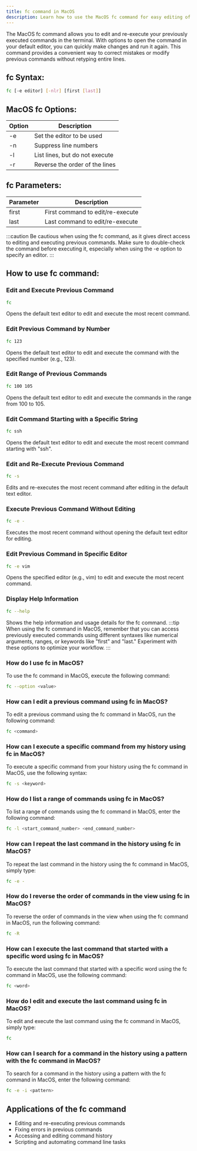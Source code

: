 ```yaml
---
title: fc command in MacOS
description: Learn how to use the MacOS fc command for easy editing of your last executed command in the terminal.
---
```


The MacOS fc command allows you to edit and re-execute your previously executed commands in the terminal. With options to open the command in your default editor, you can quickly make changes and run it again. This command provides a convenient way to correct mistakes or modify previous commands without retyping entire lines.

## fc Syntax:
```bash
fc [-e editor] [-nlr] [first [last]]
```
## MacOS fc Options:
| Option | Description                       |
|--------|-----------------------------------|
| -e     | Set the editor to be used         |
| -n     | Suppress line numbers             |
| -l     | List lines, but do not execute    |
| -r     | Reverse the order of the lines    |

## fc Parameters:
| Parameter | Description                                     |
|-----------|-------------------------------------------------|
| first     | First command to edit/re-execute                |
| last      | Last command to edit/re-execute                 |

:::caution
Be cautious when using the fc command, as it gives direct access to editing and executing previous commands. Make sure to double-check the command before executing it, especially when using the -e option to specify an editor.
:::

## How to use fc command:

### Edit and Execute Previous Command
```bash
fc
```
Opens the default text editor to edit and execute the most recent command.

### Edit Previous Command by Number
```bash
fc 123
```
Opens the default text editor to edit and execute the command with the specified number (e.g., 123).

### Edit Range of Previous Commands
```bash
fc 100 105
```
Opens the default text editor to edit and execute the commands in the range from 100 to 105.

### Edit Command Starting with a Specific String
```bash
fc ssh
```
Opens the default text editor to edit and execute the most recent command starting with "ssh".

### Edit and Re-Execute Previous Command
```bash
fc -s
```
Edits and re-executes the most recent command after editing in the default text editor.

### Execute Previous Command Without Editing
```bash
fc -e - 
```
Executes the most recent command without opening the default text editor for editing.

### Edit Previous Command in Specific Editor 
```bash
fc -e vim
```
Opens the specified editor (e.g., vim) to edit and execute the most recent command.

### Display Help Information
```bash
fc --help
```
Shows the help information and usage details for the fc command.
:::tip
When using the fc command in MacOS, remember that you can access previously executed commands using different syntaxes like numerical arguments, ranges, or keywords like "first" and "last." Experiment with these options to optimize your workflow.
:::

### How do I use fc in MacOS?
To use the fc command in MacOS, execute the following command:
```bash
fc --option <value>
```

### How can I edit a previous command using fc in MacOS?
To edit a previous command using the fc command in MacOS, run the following command:
```bash
fc <command>
```

### How can I execute a specific command from my history using fc in MacOS?
To execute a specific command from your history using the fc command in MacOS, use the following syntax:
```bash
fc -s <keyword>
```

### How do I list a range of commands using fc in MacOS?
To list a range of commands using the fc command in MacOS, enter the following command:
```bash
fc -l <start_command_number> <end_command_number>
```

### How can I repeat the last command in the history using fc in MacOS?
To repeat the last command in the history using the fc command in MacOS, simply type:
```bash
fc -e -
```

### How do I reverse the order of commands in the view using fc in MacOS?
To reverse the order of commands in the view when using the fc command in MacOS, run the following command:
```bash
fc -R
```

### How can I execute the last command that started with a specific word using fc in MacOS?
To execute the last command that started with a specific word using the fc command in MacOS, use the following command:
```bash
fc <word>
```

### How do I edit and execute the last command using fc in MacOS?
To edit and execute the last command using the fc command in MacOS, simply type:
```bash
fc
```

### How can I search for a command in the history using a pattern with the fc command in MacOS?
To search for a command in the history using a pattern with the fc command in MacOS, enter the following command:
```bash
fc -e -i <pattern>
```

## Applications of the fc command

- Editing and re-executing previous commands
- Fixing errors in previous commands
- Accessing and editing command history
- Scripting and automating command line tasks